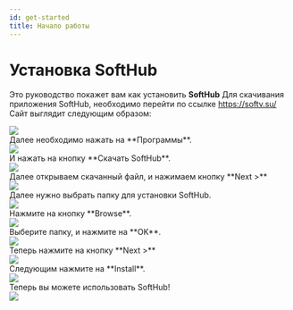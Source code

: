 ```yaml
---
id: get-started
title: Начало работы
---
```


# Установка SoftHub
Это руководство покажет вам как установить **SoftHub**
Для скачивания приложения SoftHub, необходимо перейти по ссылке https://softv.su/
Сайт выглядит следующим образом: 
<div style={{textAlign: 'left'}}>
<img src="/docshome/img/softhub/get-started1.png"/>
</div>
Далее необходимо нажать на **Программы**.
<div style={{textAlign: 'left'}}>
<img src="/docshome/img/softhub/get-started2.png"/>
</div>
И нажать на кнопку **Скачать SoftHub**.
<div style={{textAlign: 'left'}}>
<img src="/docshome/img/softhub/get-started3.png"/>
</div>
Далее открываем скачанный файл, и нажимаем кнопку **Next >**
<div style={{textAlign: 'left'}}>
<img src="/docshome/img/softhub/get-started4.png"/>
</div>
Далее нужно выбрать папку для установки SoftHub. 
<div style={{textAlign: 'left'}}>
<img src="/docshome/img/softhub/get-started5.png"/>
</div>
Нажмите на кнопку **Browse**.
<div style={{textAlign: 'left'}}>
<img src="/docshome/img/softhub/get-started6.png"/>
</div>
Выберите папку, и нажмите на **OK**.
<div style={{textAlign: 'left'}}>
<img src="/docshome/img/softhub/get-started7.png"/>
</div>
Теперь нажмите на кнопку **Next >**
<div style={{textAlign: 'left'}}>
<img src="/docshome/img/softhub/get-started8.png"/>
</div>
Следующим нажмите на **Install**.
<div style={{textAlign: 'left'}}>
<img src="/docshome/img/softhub/get-started9.png"/>
</div>
Теперь вы можете использовать SoftHub!
<div style={{textAlign: 'left'}}>
<img src="/docshome/img/softhub/get-started10.png"/>
</div>